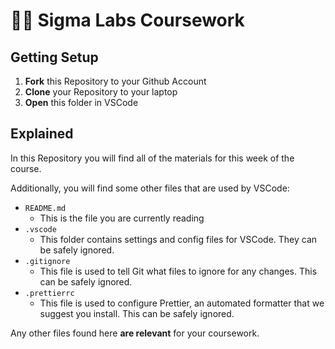 # 🧑‍💻 Sigma Labs Coursework

## Getting Setup

1. **Fork** this Repository to your Github Account
2. **Clone** your Repository to your laptop
3. **Open** this folder in VSCode

## Explained

In this Repository you will find all of the materials for this week of the course.

Additionally, you will find some other files that are used by VSCode:

- `README.md`
  - This is the file you are currently reading
- `.vscode`
  - This folder contains settings and config files for VSCode. They can be safely ignored.
- `.gitignore`
  - This file is used to tell Git what files to ignore for any changes. This can be safely ignored.
- `.prettierrc`
  - This file is used to configure Prettier, an automated formatter that we suggest you install. This can be safely ignored.

Any other files found here **are relevant** for your coursework.
